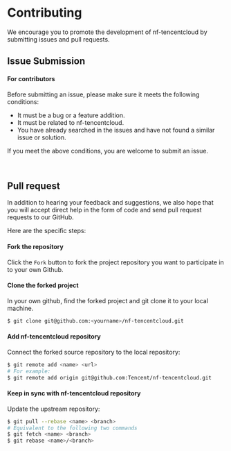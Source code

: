 # Contributing

We encourage you to promote the development of nf-tencentcloud by submitting issues and pull requests.
​                       

## Issue Submission

#### For contributors

Before submitting an issue, please make sure it meets the following conditions:

- It must be a bug or a feature addition.
- It must be related to nf-tencentcloud.
- You have already searched in the issues and have not found a similar issue or solution.

If you meet the above conditions, you are welcome to submit an issue.

​             

##  Pull request

In addition to hearing your feedback and suggestions, we also hope that you will accept direct help in the form of code and send pull request requests to our GitHub.

Here are the specific steps:

#### Fork the repository

Click the `Fork` button to fork the project repository you want to participate in to your own Github.

#### Clone the forked project

In your own github, find the forked project and git clone it to your local machine.

```bash
$ git clone git@github.com:<yourname>/nf-tencentcloud.git
```

#### Add nf-tencentcloud repository

Connect the forked source repository to the local repository:

```bash
$ git remote add <name> <url>
# For example:
$ git remote add origin git@github.com:Tencent/nf-tencentcloud.git
```

#### Keep in sync with nf-tencentcloud repository

Update the upstream repository:

```bash
$ git pull --rebase <name> <branch>
# Equivalent to the following two commands
$ git fetch <name> <branch>
$ git rebase <name>/<branch>
```